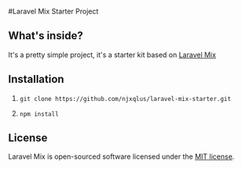 #Laravel Mix Starter Project

## What's inside?

It's a pretty simple project, it's a starter kit based on [Laravel Mix](https://github.com/JeffreyWay/laravel-mix)

## Installation

1) `git clone https://github.com/njxqlus/laravel-mix-starter.git`

2) `npm install`

## License

Laravel Mix is open-sourced software licensed under the [MIT license](http://opensource.org/licenses/MIT).